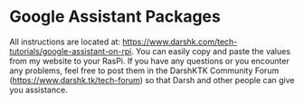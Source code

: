 # Google Assistant Packages
All instructions are located at: https://www.darshk.com/tech-tutorials/google-assistant-on-rpi.  You can easily copy and paste the values from my website to your RasPi.  If you have any questions or you encounter any problems, feel free to post them in the DarshKTK Community Forum (https://www.darshk.tk/tech-forum) so that Darsh and other people can give you assistance.

